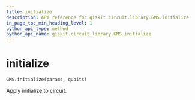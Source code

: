 ```yaml
---
title: initialize
description: API reference for qiskit.circuit.library.GMS.initialize
in_page_toc_min_heading_level: 1
python_api_type: method
python_api_name: qiskit.circuit.library.GMS.initialize
---
```


# initialize

<span id="qiskit.circuit.library.GMS.initialize" />

`GMS.initialize(params, qubits)`

Apply initialize to circuit.

